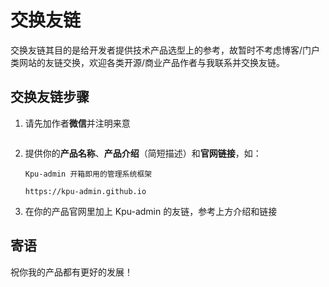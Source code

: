 <script setup>
import { withBase } from 'vitepress'
</script>

# 交换友链

交换友链其目的是给开发者提供技术产品选型上的参考，故暂时不考虑博客/门户类网站的友链交换，欢迎各类开源/商业产品作者与我联系并交换友链。

## 交换友链步骤

1. 请先加作者**微信**并注明来意

<p align="center"><img :src="withBase('/friend-wechat.png')" width="300" /></p>

2. 提供你的**产品名称**、**产品介绍**（简短描述）和**官网链接**，如：

    `Kpu-admin 开箱即用的管理系统框架`

    `https://kpu-admin.github.io`

3. 在你的产品官网里加上 Kpu-admin 的友链，参考上方介绍和链接

## 寄语

祝你我的产品都有更好的发展！
